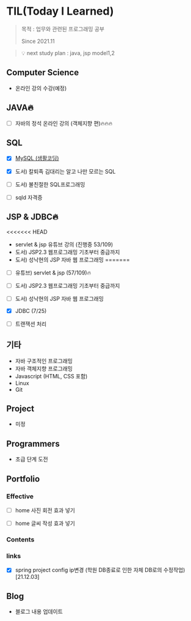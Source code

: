 # TIL(Today I Learned)

> 목적 : 업무와 관련된 프로그래밍 공부
>
> Since 2021.11

> 💡 next study plan : java, jsp model1,2

## Computer Science

- 온라인 강의 수강(예정)

  

## JAVA🔥

- [ ] 자바의 정석 온라인 강의 (객체지향 편)🔥🔥🔥



## SQL

- [x] [MySQL (생활코딩)](https://github.com/kwonohsun12/TIL/blob/95cba3cb6cb8faef949f18eaaaac5196f7331992/SQL/MySQL/%EC%83%9D%ED%99%9C%EC%BD%94%EB%94%A9.md)
- [x] 도서) 칼퇴족 김대리는 알고 나만 모르는 SQL
- [ ] 도서) 불친절한 SQL프로그래밍
- [ ] sqld 자격증

 


## JSP & JDBC🔥

<<<<<<< HEAD
- servlet & jsp 유튜브 강의 (진행중 53/109)
- 도서) JSP2.3 웹프로그래밍 기초부터 중급까지
- 도서) 성낙현의 JSP 자바 웹 프로그래밍
=======
- [ ] 유튜브) servlet & jsp (57/109)🔥
- [ ] 도서) JSP2.3 웹프로그래밍 기초부터 중급까지
- [ ] 도서) 성낙현의 JSP 자바 웹 프로그래밍
- [x] JDBC (7/25)
- [ ] 트랜잭션 처리



## 기타

- 자바 구조적인 프로그래밍
- 자바 객체지향 프로그래밍
- Javascript (HTML, CSS 포함)
- Linux
- Git



## Project

- 미정



## Programmers

- 초급 단계 도전



## Portfolio

### Effective

- [ ] home 사진 회전 효과 넣기

- [ ] home 글씨 작성 효과 넣기

  

### Contents



### links

- [x] spring project config ip변경 (학원 DB종료로 인한 자체 DB로의 수정작업) [21.12.03]



## Blog

- 블로그 내용 업데이트
